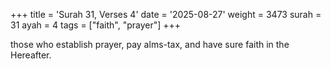 +++
title = 'Surah 31, Verses 4'
date = '2025-08-27'
weight = 3473
surah = 31
ayah = 4
tags = ["faith", "prayer"]
+++

those who establish prayer, pay alms-tax, and have sure faith in the Hereafter.